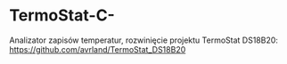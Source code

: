 # TermoStat-C-
Analizator zapisów temperatur, rozwinięcie projektu TermoStat DS18B20:
https://github.com/avrland/TermoStat_DS18B20
